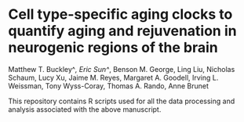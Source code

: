 # Cell type-specific aging clocks to quantify aging and rejuvenation in neurogenic regions of the brain

Matthew T. Buckley^*, Eric Sun^*, Benson M. George, Ling Liu, Nicholas Schaum, Lucy Xu, Jaime M. Reyes, Margaret A. Goodell, Irving L. Weissman, Tony Wyss-Coray, Thomas A. Rando, Anne Brunet

This repository contains R scripts used for all the data processing and analysis associated with the above manuscript.